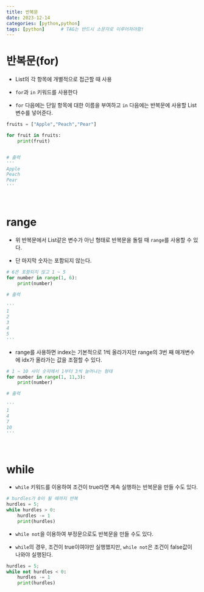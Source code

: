 ```yaml
---
title: 반복문
date: 2023-12-14
categories: [python,python]
tags: [python]		# TAG는 반드시 소문자로 이루어져야함!
---
```


# **반복문(for)**

* List의 각 항목에 개별적으로 접근할 때 사용

* `for`과 `in` 키워드를 사용한다

* `for` 다음에는 단일 항목에 대한 이름을 부여하고 `in` 다음에는 반복문에 사용할 List 변수를 넣어준다.

```py
fruits = ["Apple","Peach","Pear"]

for fruit in fruits:
    print(fruit)


# 출력
'''
Apple
Peach
Pear
'''
```

<br>

# **range**

* 위 반복문에서 List같은 변수가 아닌 형태로 반복문을 돌릴 때 `range`를 사용할 수 있다.

* 단 마지막 숫자는 포함되지 않는다.

```py
# 6은 포함되지 않고 1 ~ 5
for number in range(1, 6):
    print(number)

# 출력

'''
1
2
3
4
5
'''
```


* range를 사용하면 index는 기본적으로 1씩 올라가지만 range의 3번 째 매개변수에 idx가 올라가는 값을 조절할 수 있다.

```py
# 1 ~ 10 사이 숫자에서 1부터 3씩 늘어나는 형태
for number in range(1, 11,3):
    print(number)

# 출력

'''
1
4
7
10
'''
```

<br>

# **while**

* `while` 키워드를 이용하여 조건이 true라면 계속 실행하는 반복문을 만들 수도 있다.

```py
# hurdles가 0이 될 때까지 반복
hurdles = 5;
while hurdles > 0:
    hurdles -= 1
    print(hurdles)
```

* `while not`을 이용하여 부정문으로도 반복문을 만들 수도 있다.

* `while`의 경우, 조건이 true이여야만 실행했지만, `while not`은 조건이 false값이 나와야 실행된다.

```py
hurdles = 5;
while not hurdles < 0:
    hurdles -= 1
    print(hurdles)
```